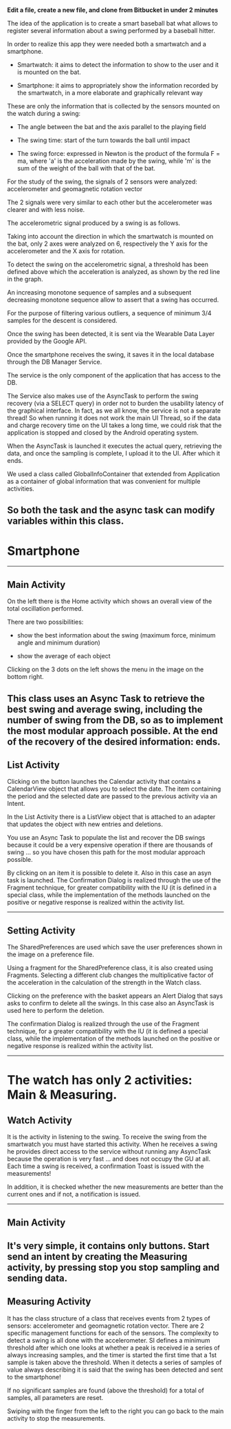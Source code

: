 **Edit a file, create a new file, and clone from Bitbucket in under 2 minutes**

The idea of the application is to create a smart baseball bat what allows to register several information about a swing performed by a baseball hitter.

In order to realize this app they were needed both a smartwatch and a smartphone.

- Smartwatch: it aims to detect the information to show to the user and it is mounted on the bat.

- Smartphone: it aims to appropriately show the information recorded by the smartwatch, in a more elaborate and graphically relevant way
 
 These are only the information that is collected by the sensors mounted on the watch during a swing:

- The angle between the bat and the axis parallel to the playing field

- The swing time: start of the turn towards the ball until impact

- The swing force: expressed in Newton is the product of the formula F = ma, where 'a' is the acceleration made by the swing, while 'm' is the sum of the weight of the ball with that of the bat.

For the study of the swing, the signals of 2 sensors were analyzed: accelerometer and geomagnetic rotation vector

The 2 signals were very similar to each other but the accelerometer was clearer and with less noise.

The accelerometric signal produced by a swing is as follows.

Taking into account the direction in which the smartwatch is mounted on the bat, only 2 axes were analyzed on 6, respectively the Y axis for the accelerometer and the X axis for rotation.

To detect the swing on the accelerometric signal, a threshold has been defined above which the acceleration is analyzed, as shown by the red line in the graph.

An increasing monotone sequence of samples and a subsequent decreasing monotone sequence allow to assert that a swing has occurred.

For the purpose of filtering various outliers, a sequence of minimum 3/4 samples for the descent is considered.

Once the swing has been detected, it is sent via the Wearable Data Layer provided by the Google API.

Once the smartphone receives the swing, it saves it in the local database through the DB Manager Service.

The service is the only component of the application that has access to the DB.

The Service also makes use of the AsyncTask to perform the swing recovery (via a SELECT query) in order not to burden the usability latency of the graphical interface. In fact, as we all know, the service is not a separate thread! So when running it does not work the main UI Thread, so if the data and charge recovery time on the UI takes a long time, we could risk that the application is stopped and closed by the Android operating system.

When the AsyncTask is launched it executes the actual query, retrieving the data, and once the sampling is complete, I upload it to the UI. After which it ends.

We used a class called GlobalInfoContainer that extended from Application as a container of global information that was convenient for multiple activities.

So both the task and the async task can modify variables within this class.
---

# Smartphone

---

## Main Activity

On the left there is the Home activity which shows an overall view of the total oscillation performed.

There are two possibilities:

- show the best information about the swing (maximum force, minimum angle and minimum duration)

- show the average of each object

Clicking on the 3 dots on the left shows the menu in the image on the bottom right.

This class uses an Async Task to retrieve the best swing and average swing, including the number of swing from the DB, so as to implement the most modular approach possible. At the end of the recovery of the desired information: ends.
---

##  List Activity

Clicking on the button launches the Calendar activity that contains a CalendarView object that allows you to select the date. The item containing the period and the selected date are passed to the previous activity via an Intent.

In the List Activity there is a ListView object that is attached to an adapter that updates the object with new entries and deletions.

You use an Async Task to populate the list and recover the DB swings because it could be a very expensive operation if there are thousands of swing ... so you have chosen this path for the most modular approach possible.

By clicking on an item it is possible to delete it. Also in this case an asyn task is launched. The Confirmation Dialog is realized through the use of the Fragment technique, for greater compatibility with the IU (it is defined in a special class, while the implementation of the methods launched on the positive or negative response is realized within the activity list.

---

##  Setting Activity

The SharedPreferences are used which save the user preferences shown in the image on a preference file.

Using a fragment for the SharedPreference class, it is also created using Fragments. Selecting a different club changes the multiplicative factor of the acceleration in the calculation of the strength in the Watch class.

Clicking on the preference with the basket appears an Alert Dialog that says asks to confirm to delete all the swings. In this case also an AsyncTask is used here to perform the deletion.

The confirmation Dialog is realized through the use of the Fragment technique, for a greater compatibility with the IU (it is defined a special class, while the implementation of the methods launched on the positive or negative response is realized within the activity list.

---
# The watch has only 2 activities: Main & Measuring.


##  Watch Activity
It is the activity in listening to the swing. To receive the swing from the smartwatch you must have started this activity. When he receives a swing he provides direct access to the service without running any AsyncTask because the operation is very fast ... and does not occupy the GU at all. Each time a swing is received, a confirmation Toast is issued with the measurements! 

In addition, it is checked whether the new measurements are better than the current ones and if not, a notification is issued.

---

##  Main Activity

It's very simple, it contains only buttons. Start send an intent by creating the Measuring activity, by pressing stop you stop sampling and sending data.
---

##  Measuring Activity

It has the class structure of a class that receives events from 2 types of sensors: accelerometer and geomagnetic rotation vector. There are 2 specific management functions for each of the sensors. The complexity to detect a swing is all done with the accelerometer. SI defines a minimum threshold after which one looks at whether a peak is received ie a series of always increasing samples, and the timer is started the first time that a 1st sample is taken above the threshold. When it detects a series of samples of value always describing it is said that the swing has been detected and sent to the smartphone!

If no significant samples are found (above the threshold) for a total of samples, all parameters are reset.

Swiping with the finger from the left to the right you can go back to the main activity to stop the measurements.